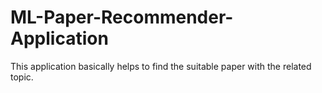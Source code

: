 # ML-Paper-Recommender-Application
This application basically helps to find the suitable paper with the related topic. 
